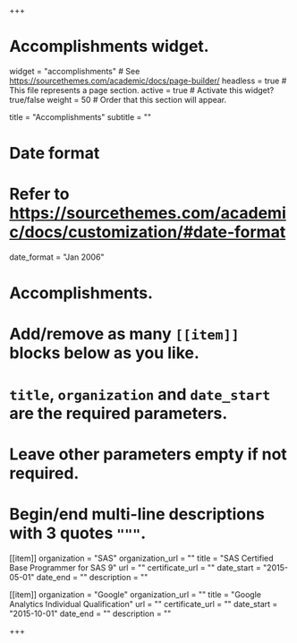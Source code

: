 +++
# Accomplishments widget.
widget = "accomplishments"  # See https://sourcethemes.com/academic/docs/page-builder/
headless = true  # This file represents a page section.
active = true  # Activate this widget? true/false
weight = 50  # Order that this section will appear.

title = "Accomplish&shy;ments"
subtitle = ""

# Date format
#   Refer to https://sourcethemes.com/academic/docs/customization/#date-format
date_format = "Jan 2006"

# Accomplishments.
#   Add/remove as many `[[item]]` blocks below as you like.
#   `title`, `organization` and `date_start` are the required parameters.
#   Leave other parameters empty if not required.
#   Begin/end multi-line descriptions with 3 quotes `"""`.

[[item]]
  organization = "SAS"
  organization_url = ""
  title = "SAS Certified Base Programmer for SAS 9"
  url = ""
  certificate_url = ""
  date_start = "2015-05-01"
  date_end = ""
  description = ""

[[item]]
  organization = "Google"
  organization_url = ""
  title = "Google Analytics Individual Qualification"
  url = ""
  certificate_url = ""
  date_start = "2015-10-01"
  date_end = ""
  description = ""

+++
